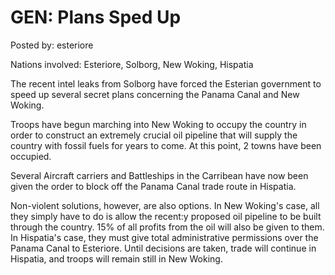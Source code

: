 # GEN: Plans Sped Up

Posted by: esteriore

Nations involved: Esteriore, Solborg, New Woking, Hispatia

The recent intel leaks from Solborg have forced the Esterian government to speed up several secret plans concerning the Panama Canal and New Woking.

Troops have begun marching into New Woking to occupy the country in order to construct an extremely crucial oil pipeline that will supply the country with fossil fuels for years to come. At this point, 2 towns have been occupied.

Several Aircraft carriers and Battleships in the Carribean have now been given the order to block off the Panama Canal trade route in Hispatia.

Non-violent solutions, however, are also options. In New Woking's case, all they simply have to do is allow the recent:y proposed oil pipeline to be built through the country. 15% of all profits from the oil will also be given to them. In Hispatia's case, they must give total administrative permissions over the Panama Canal to Esteriore. Until decisions are taken, trade will continue in Hispatia, and troops will remain still in New Woking.